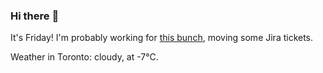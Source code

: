 ### Hi there :wave:

It's Friday! I'm probably working for [this bunch](https://github.com/kohofinancial), moving some Jira tickets.

Weather in Toronto: cloudy, at -7°C.

